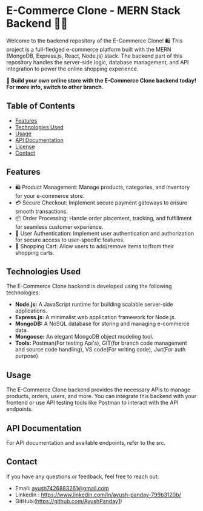 # E-Commerce Clone - MERN Stack Backend 🛒🚀

Welcome to the backend repository of the E-Commerce Clone! 🛍️ This project is a full-fledged e-commerce platform built with the MERN (MongoDB, Express.js, React, Node.js) stack. The backend part of this repository handles the server-side logic, database management, and API integration to power the online shopping experience.

**🚀 Build your own online store with the E-Commerce Clone backend today!**
**For more info, switch to other branch.**

## Table of Contents

- [Features](#features)
- [Technologies Used](#technologies-used)
- [Usage](#usage)
- [API Documentation](#api-documentation)
- [License](#license)
- [Contact](#contact)

## Features

- 🛍️ Product Management: Manage products, categories, and inventory for your e-commerce store.
- 💳 Secure Checkout: Implement secure payment gateways to ensure smooth transactions.
- 📦 Order Processing: Handle order placement, tracking, and fulfillment for seamless customer experience.
- 👤 User Authentication: Implement user authentication and authorization for secure access to user-specific features.
- 🛒 Shopping Cart: Allow users to add/remove items to/from their shopping carts.

## Technologies Used

The E-Commerce Clone backend is developed using the following technologies:

- **Node.js:** A JavaScript runtime for building scalable server-side applications.
- **Express.js:** A minimalist web application framework for Node.js.
- **MongoDB:** A NoSQL database for storing and managing e-commerce data.
- **Mongoose:** An elegant MongoDB object modeling tool.
- **Tools:** Postman(For testing Api's), GIT(for branch code management and source code handling), VS code(For writing code), Jwt(For auth purpose)

## Usage

The E-Commerce Clone backend provides the necessary APIs to manage products, orders, users, and more. You can integrate this backend with your frontend or use API testing tools like Postman to interact with the API endpoints.

## API Documentation

For API documentation and available endpoints, refer to the src.

## Contact

If you have any questions or feedback, feel free to reach out:

- Email: ayush7426883261@gmail.com
- LinkedIn : https://www.linkedin.com/in/ayush-panday-799b3120b/
- GitHub:(https://github.com/AyushPanday1)



